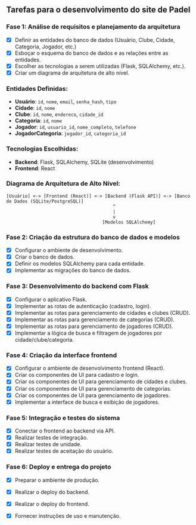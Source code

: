 ## Tarefas para o desenvolvimento do site de Padel

### Fase 1: Análise de requisitos e planejamento da arquitetura
- [x] Definir as entidades do banco de dados (Usuário, Clube, Cidade, Categoria, Jogador, etc.)
- [x] Esboçar o esquema do banco de dados e as relações entre as entidades.
- [x] Escolher as tecnologias a serem utilizadas (Flask, SQLAlchemy, etc.).
- [x] Criar um diagrama de arquitetura de alto nível.

### Entidades Definidas:
- **Usuário**: `id`, `nome`, `email`, `senha_hash`, `tipo`
- **Cidade**: `id`, `nome`
- **Clube**: `id`, `nome`, `endereco`, `cidade_id`
- **Categoria**: `id`, `nome`
- **Jogador**: `id`, `usuario_id`, `nome_completo`, `telefone`
- **JogadorCategoria**: `jogador_id`, `categoria_id`

### Tecnologias Escolhidas:
- **Backend**: Flask, SQLAlchemy, SQLite (desenvolvimento)
- **Frontend**: React

### Diagrama de Arquitetura de Alto Nível:

```
[Usuário] <-> [Frontend (React)] <-> [Backend (Flask API)] <-> [Banco de Dados (SQLite/PostgreSQL)]
                                        ^
                                        |
                                        v
                                    [Modelos SQLAlchemy]
```

### Fase 2: Criação da estrutura do banco de dados e modelos
- [x] Configurar o ambiente de desenvolvimento.
- [x] Criar o banco de dados.
- [x] Definir os modelos SQLAlchemy para cada entidade.
- [x] Implementar as migrações do banco de dados.

### Fase 3: Desenvolvimento do backend com Flask
- [x] Configurar o aplicativo Flask.
- [x] Implementar as rotas de autenticação (cadastro, login).
- [x] Implementar as rotas para gerenciamento de cidades e clubes (CRUD).
- [x] Implementar as rotas para gerenciamento de categorias (CRUD).
- [x] Implementar as rotas para gerenciamento de jogadores (CRUD).
- [x] Implementar a lógica de busca e filtragem de jogadores por cidade/clube/categoria.

### Fase 4: Criação da interface frontend
- [x] Configurar o ambiente de desenvolvimento frontend (React).
- [x] Criar os componentes de UI para cadastro e login.
- [x] Criar os componentes de UI para gerenciamento de cidades e clubes.
- [x] Criar os componentes de UI para gerenciamento de categorias.
- [x] Criar os componentes de UI para gerenciamento de jogadores.
- [x] Implementar a interface de busca e exibição de jogadores.

### Fase 5: Integração e testes do sistema
- [x] Conectar o frontend ao backend via API.
- [x] Realizar testes de integração.
- [x] Realizar testes de unidade.
- [x] Realizar testes de aceitação do usuário.

### Fase 6: Deploy e entrega do projeto
- [x] Preparar o ambiente de produção.
- [x] Realizar o deploy do backend.
- [x] Realizar o deploy do frontend.
- [x] Fornecer instruções de uso e manutenção.

